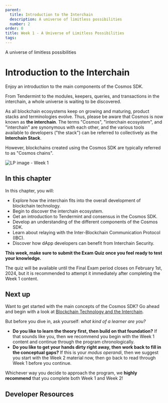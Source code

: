 ```yaml
---
parent:
  title: Introduction to the Interchain
  description: A universe of limitless possibilities
  number: 2
order: 0
title: Week 1 - A Universe of Limitless Possibilities
tags:
---
```


<div class="tm-overline tm-rf-1 tm-lh-title tm-medium tm-muted">A universe of limitless possibilities</div>
<h1 class="mt-4 mb-6">Introduction to the Interchain</h1>

Enjoy an introduction to the main components of the Cosmos SDK.

From Tendermint to the modules, keepers, queries, and transactions in the interchain, a whole universe is waiting to be discovered.

<HighlightBox type="info">

As all blockchain ecosystems keep on growing and maturing, product stacks and terminologies evolve. Thus, please be aware that Cosmos is now known as **the interchain**. The terms "Cosmos", "interchain ecosystem", and "interchain" are synonymous with each other, and the various tools available to developers ("the stack") can be referred to collectively as the **Interchain Stack**.

However, blockchains created using the Cosmos SDK are typically referred to as "Cosmos chains".

</HighlightBox>

![LP image - Week 1](/ida-course/LPs/week-1/images/cosmos_dev_portal_module-03-lp.png)

## In this chapter

<HighlightBox type="learning">

In this chapter, you will:

* Explore how the interchain fits into the overall development of blockchain technology.
* Begin to discover the interchain ecosystem.
* Get an introduction to Tendermint and consensus in the Cosmos SDK.
* Develop an understanding of the different components of the Cosmos SDK.
* Learn about relaying with the Inter-Blockchain Communication Protocol (IBC).
* Discover how dApp developers can benefit from Interchain Security.

</HighlightBox>

**This week, make sure to submit the Exam Quiz once you feel ready to test your knowledge.**

The quiz will be available until the Final Exam period closes on February 1st, 2024, but it is recommended to attempt it immediately after completing the Week 1 content.

## Next up

Want to get started with the main concepts of the Cosmos SDK? Go ahead and begin with a look at [Blockchain Technology and the Interchain](/academy/1-what-is-cosmos/1-blockchain-and-cosmos.md).

<HighlightBox type="tip">

But before you dive in, ask yourself: _what kind of a learner are you?_

* **Do you like to learn the theory first, then build on that foundation?** If that sounds like you, then we recommend you begin with the Week 1 content and continue through the program chronologically.
* **Do you like to get your hands dirty right away, then work back to fill in the conceptual gaps?** If this is your _modus operandi_, then we suggest you start with the Week 2 material now, then go back to read through Week 1 before you continue.

Whichever way you decide to approach the program, we **highly recommend** that you complete both Week 1 and Week 2!

</HighlightBox>

## Developer Resources

<div v-for="resource in $themeConfig.resources">
  <Resource
    :title="resource.title"
    :description="resource.description"
    :links="resource.links"
    :image="resource.image"
    :large="true"
  />
  <br/>
</div>
